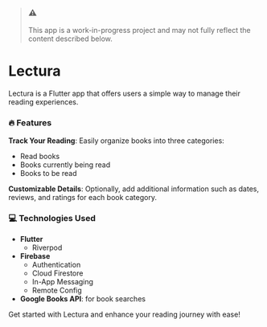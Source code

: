 > ### ⚠️
> This app is a work-in-progress project and may not fully reflect the content described below.

# Lectura
Lectura is a Flutter app that offers users a simple way to manage their reading experiences.

### 🔥 Features
**Track Your Reading**: Easily organize books into three categories:
- Read books
- Books currently being read
- Books to be read

**Customizable Details**: Optionally, add additional information such as dates, reviews, and ratings for each book category.

### 💻 Technologies Used
- **Flutter**
  - Riverpod
- **Firebase**
  - Authentication
  - Cloud Firestore
  - In-App Messaging
  - Remote Config
- **Google Books API**: for book searches


Get started with Lectura and enhance your reading journey with ease!
